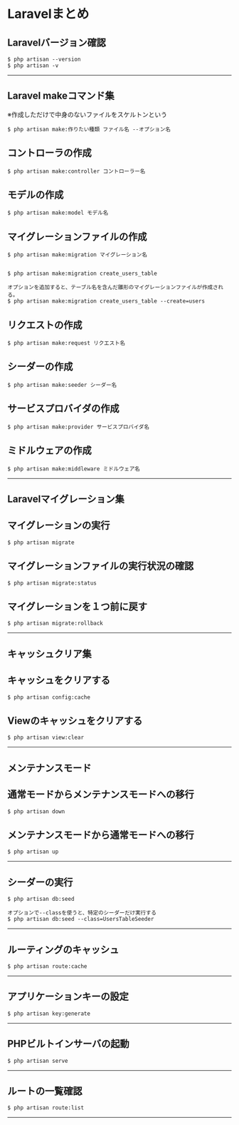 # Laravelまとめ

## Laravelバージョン確認

```
$ php artisan --version
$ php artisan -v
```

***

## Laravel makeコマンド集
※作成しただけで中身のないファイルをスケルトンという

```
$ php artisan make:作りたい種類 ファイル名 --オプション名
```

## コントローラの作成
```
$ php artisan make:controller コントローラー名
```

## モデルの作成
```
$ php artisan make:model モデル名
```

## マイグレーションファイルの作成
```
$ php artisan make:migration マイグレーション名


$ php artisan make:migration create_users_table

オプションを追加すると、テーブル名を含んだ雛形のマイグレーションファイルが作成される。
$ php artisan make:migration create_users_table --create=users
```

## リクエストの作成
```
$ php artisan make:request リクエスト名
```

## シーダーの作成
```
$ php artisan make:seeder シーダー名
```

## サービスプロバイダの作成
```
$ php artisan make:provider サービスプロバイダ名
```

## ミドルウェアの作成
```
$ php artisan make:middleware ミドルウェア名
```

***

## Laravelマイグレーション集

## マイグレーションの実行
```
$ php artisan migrate
```

## マイグレーションファイルの実行状況の確認
```
$ php artisan migrate:status
```

## マイグレーションを１つ前に戻す
```
$ php artisan migrate:rollback
```

***
## キャッシュクリア集

## キャッシュをクリアする
```
$ php artisan config:cache
```

## Viewのキャッシュをクリアする
```
$ php artisan view:clear
```

***
## メンテナンスモード

## 通常モードからメンテナンスモードへの移行
```
$ php artisan down
```

## メンテナンスモードから通常モードへの移行
```
$ php artisan up
```

***
## シーダーの実行
```
$ php artisan db:seed

オプションで--classを使うと、特定のシーダーだけ実行する
$ php artisan db:seed --class=UsersTableSeeder
```

***

## ルーティングのキャッシュ
```
$ php artisan route:cache
```

***

## アプリケーションキーの設定
```
$ php artisan key:generate
```

***

## PHPビルトインサーバの起動
```
$ php artisan serve
```

***

## ルートの一覧確認
```
$ php artisan route:list
```

***
